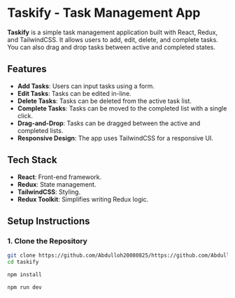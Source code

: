 # Taskify - Task Management App

**Taskify** is a simple task management application built with React, Redux, and TailwindCSS. It allows users to add, edit, delete, and complete tasks. You can also drag and drop tasks between active and completed states.

## Features

- **Add Tasks**: Users can input tasks using a form.
- **Edit Tasks**: Tasks can be edited in-line.
- **Delete Tasks**: Tasks can be deleted from the active task list.
- **Complete Tasks**: Tasks can be moved to the completed list with a single click.
- **Drag-and-Drop**: Tasks can be dragged between the active and completed lists.
- **Responsive Design**: The app uses TailwindCSS for a responsive UI.

## Tech Stack

- **React**: Front-end framework.
- **Redux**: State management.
- **TailwindCSS**: Styling.
- **Redux Toolkit**: Simplifies writing Redux logic.

## Setup Instructions

### 1. Clone the Repository

```bash
git clone https://github.com/Abdulloh20080825/https://github.com/Abdulloh20080825Drag-and-Drop-Todo-List.git
cd taskify
```

```bash
npm install
```

```bash
npm run dev
```

